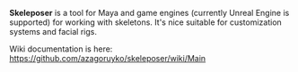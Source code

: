 **Skeleposer** is a tool for Maya and game engines (currently Unreal Engine is supported) for working with skeletons. It's nice suitable for customization systems and facial rigs.

Wiki documentation is here: https://github.com/azagoruyko/skeleposer/wiki/Main
